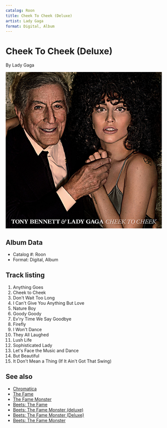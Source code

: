 ```yaml
---
catalog: Roon
title: Cheek To Cheek (Deluxe)
artist: Lady Gaga
format: Digital, Album
---
```


# Cheek To Cheek (Deluxe)

By Lady Gaga

![](../../assets/albumcovers/Lady_Gaga-Cheek_To_Cheek_Deluxe.png)

## Album Data

- Catalog #: Roon
- Format: Digital, Album


## Track listing


1. Anything Goes
2. Cheek to Cheek
3. Don't Wait Too Long
4. I Can't Give You Anything But Love
5. Nature Boy
6. Goody Goody
7. Ev'ry Time We Say Goodbye
8. Firefly
9. I Won't Dance
10. They All Laughed
11. Lush Life
12. Sophisticated Lady
13. Let's Face the Music and Dance
14. But Beautiful
15. It Don't Mean a Thing (If It Ain't Got That Swing)


## See also

- [Chromatica](Chromatica.md)
- [The Fame](The_Fame.md)
- [The Fame Monster](The_Fame_Monster.md)
- [Beets: The Fame](../../Beets/Lady_Gaga/The_Fame.md)
- [Beets: The Fame Monster (deluxe)](../../Beets/Lady_Gaga/The_Fame_Monster_deluxe.md)
- [Beets: The Fame Monster (Deluxe)](../../Beets/Lady_Gaga/The_Fame_Monster_Deluxe.md)
- [Beets: The Fame Monster](../../Beets/Lady_Gaga/The_Fame_Monster.md)
